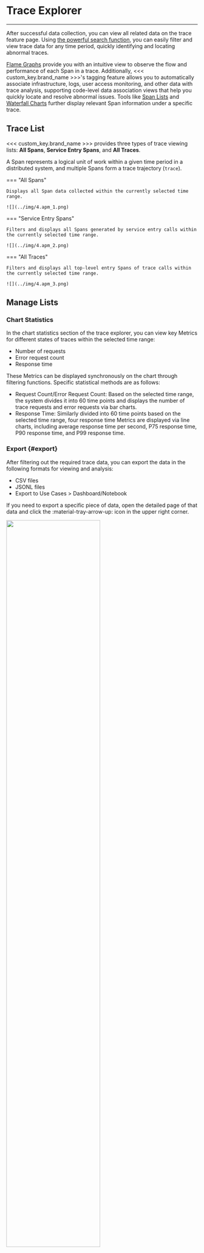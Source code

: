 # Trace Explorer

---

After successful data collection, you can view all related data on the trace feature page. Using [the powerful search function](../../getting-started/function-details/explorer-search.md#search), you can easily filter and view trace data for any time period, quickly identifying and locating abnormal traces.

[Flame Graphs](#flame) provide you with an intuitive view to observe the flow and performance of each Span in a trace. Additionally, <<< custom_key.brand_name >>>'s tagging feature allows you to automatically associate infrastructure, logs, user access monitoring, and other data with trace analysis, supporting code-level data association views that help you quickly locate and resolve abnormal issues. Tools like [Span Lists](./explorer-analysis.md#span) and [Waterfall Charts](./explorer-analysis.md#waterfall) further display relevant Span information under a specific trace.

## Trace List

<<< custom_key.brand_name >>> provides three types of trace viewing lists: **All Spans**, **Service Entry Spans**, and **All Traces**.

A Span represents a logical unit of work within a given time period in a distributed system, and multiple Spans form a trace trajectory (`trace`).

<div class="grid" markdown>

=== "All Spans"

    Displays all Span data collected within the currently selected time range.

    ![](../img/4.apm_1.png)

=== "Service Entry Spans"

    Filters and displays all Spans generated by service entry calls within the currently selected time range.

    ![](../img/4.apm_2.png)

=== "All Traces"

    Filters and displays all top-level entry Spans of trace calls within the currently selected time range.

    ![](../img/4.apm_3.png)

</div>

## Manage Lists

### Chart Statistics

In the chart statistics section of the trace explorer, you can view key Metrics for different states of traces within the selected time range:

- Number of requests
- Error request count  
- Response time  

These Metrics can be displayed synchronously on the chart through filtering functions. Specific statistical methods are as follows:

- Request Count/Error Request Count: Based on the selected time range, the system divides it into 60 time points and displays the number of trace requests and error requests via bar charts.
- Response Time: Similarly divided into 60 time points based on the selected time range, four response time Metrics are displayed via line charts, including average response time per second, P75 response time, P90 response time, and P99 response time.

### Export {#export}

After filtering out the required trace data, you can export the data in the following formats for viewing and analysis:

- CSV files        
- JSONL files        
- Export to Use Cases > Dashboard/Notebook   

If you need to export a specific piece of data, open the detailed page of that data and click the :material-tray-arrow-up: icon in the upper right corner.

<img src="../../img/3.apm_6.png" width="70%" >

## Trace Details {#detail}

In the trace explorer, you can click on any trace to view the corresponding trace details, including relative time of occurrence, duration, HTTP method, HTTP URL, HTTP status code, TraceId, flame graph, Span list, service call relationships, and associated logs, hosts, metrics, networks, etc.

![](../img/9.apm_explorer_6.1.png)

If the current trace belongs to a frontend application (e.g., browser), you can view the distribution of request durations in the trace details, including Queueing (queue), First Byte (first packet), Download (download) request durations.

**Note**: The User Analysis SDK must be version 2.2.10 or higher to see this data display, and if there is a cross-origin situation, the header configuration needs adjustment.

> For more details, refer to [Web Application Integration](../../real-user-monitoring/web/faq.md#header).

<img src="../../img/11.apm_browse_1.png" width="70%" >

### Flame Graph {#flame}

The Flame Graph clearly displays the flow and execution time of each Span in the entire trace. You can view the corresponding service list and response times on the right side of the Flame Graph. By clicking a Span on the Flame Graph, you can view the corresponding Json content in the **Trace Details**, and zoom in using the mouse scroll wheel to view specific Span information.

> For more application details of the Flame Graph, refer to [Effective Use of Flame Graphs for Trace Performance Analysis](../../best-practices/monitoring/trace-glame-graph.md).

<div class="grid" markdown>

=== "Flame Graph Trace Explanation"

    ![](../img/13.apm_flame.png)

    From the Flame Graph above, you can see that this invocation trace includes two services: <u>CloudCare and Mysql</u>. The trace starts with a POST request initiated by the CloudCare service, then executes `ActionResource.executeAction`, and finally executes the Mysql statement. Throughout the execution of `ActionResource.executeAction`, the Mysql statement is executed multiple times. The execution time calculation methods for CloudCare and Mysql are as follows:

    - Execution time of CloudCare service = D1+D2+D3+D4+D5+D6+D7+D8+D9+D10+D11
    - Execution time of Mysql service = span2+span3+......+span11

    ![](../img/span_2.png)

    Specific statements and execution time details can be referenced from the Span list.

=== "Execution Time Percentage Calculation Explanation"

    The percentage of service execution time in the Flame Graph refers to the ratio of each service's execution time to the total time for this invocation trace. In the example below, this invocation trace includes two services: CloudCare and Mysql, with execution time percentages of 42.37% and 57.63%, respectively. CloudCare service has 2 Spans, and Mysql service has 10 Spans.

    - Mysql service execution time percentage calculation method: Sum of all Span execution times / Total duration of the current invocation trace.

    Calculation Method Explanation: There are 10 Spans in the Mysql service in the figure below, and you can click each Span to obtain the execution time of the current Span. As shown in the figure, the execution time of this Span is 5.08ms. Then use the same method to obtain the execution times of the remaining 9 Spans and sum them up.

    ![](../img/13.apm_flame_0.1.png)

    - CloudCare service execution time percentage calculation method: (Total duration of the current invocation trace - Mysql service execution time) / Total duration of the current invocation trace.

    Calculation Method Explanation: The CloudCare service runs throughout the current invocation trace in the figure below. Except for the Mysql service execution time, the remaining time is the CloudCare service execution time (see the red-marked part of the execution time). The execution time percentage can also be directly viewed from the Span list for the execution time and execution time percentage of each Span.

    ![](../img/13.apm_flame.png)

=== "Asynchronous Calls"

    In the Flame Graph, whether the service is synchronous or asynchronous, every detail of the trace performance data can be clearly tracked. For example, through the Flame Graph, you can clearly see which requests are asynchronous, start time, end time, and total time spent.

    ![](../img/9.apm_explorer_19.2.png)

</div>

### Span List {#span}

Displays all Span lists and their total Span count in this trace, including **resource name**, **Span count**, **duration**, **execution time**, and **execution time percentage**.

You can input the resource name or Span ID corresponding to the Span for search matching. Clicking any Span allows you to view the corresponding JSON content in the **Trace Details** and switch to the Flame Graph to display the Span simultaneously. If there is an error, an error message will be displayed.

Clicking **Error Spans** directly shows the filtered results.

![](../img/9.apm_explorer_18.png)

### Waterfall Chart {#waterfall}

View parent-child relationships between various resources.

The Waterfall Chart displays Span data according to the start time sequence. The left list shows Span data and displays the execution time percentage for each resource. On the right, it displays the Waterfall Chart according to the time sequence.

- You can input the resource name or Span ID corresponding to the Span for search matching;

- Click :octicons-arrow-switch-24: to toggle the format of execution time;

- Click **Error Spans** to directly show the filtered results.

![](../img/0710-span.gif)

### Service Call Relationships {#call}

Used to view call relationships between services and display the number of calls directly. You can search and filter to view related service call relationships through services, resources, and Span IDs.

<<< custom_key.brand_name >>> displays the color of the services here based on the `error` result statistics in the [Flame Graph](#flame) of the Trace Details. If it appears red, it indicates that the service has an error.

![](../img/9.apm_explorer_9.gif)

If you have configured the `service` [binding](../../scene/built-in-view/bind-view.md#bind) relationship in the user view, such as `service:mysql`. Clicking on the service card here will allow you to quickly view the related user views associated with that service.

Clicking a view will redirect you to its detailed page.

![](../img/apm_explorer_view.png)

### Quick Actions {#icon}

| <div style="width: 160px">Action</div> | Description                                                                                                                                                           |
| ------------------------------------ | -------------------------------------------------------------------------------------------------------------------------------------------------------------- |
| Full-screen View/Restore Default Size | You can click the full-screen view icon :material-arrow-expand-all: in the upper-right corner of the trace details to expand horizontally and view the trace Flame Graph; clicking the restore default size icon :material-arrow-collapse-all: restores the details page. |
| Expand/Collapse Minimap               | You can click the expand/collapse minimap icon :material-format-indent-increase: on the left side of the trace details, allowing you to quickly view the Flame Graph by selecting intervals, dragging, and scrolling on the minimap.                              |
| View Global Trace                    | You can click the view global Trace icon :material-arrow-expand: on the left side of the trace details to view the global trace in the Flame Graph.                                                                      |
| Double-click Span                    | Amplify the display of the Span in the middle of the Flame Graph, allowing you to quickly locate and view context-related Spans.                                                                                             |
| Click Service Name                   | Highlight the corresponding Span, and clicking the service name again selects all Spans by default. You can quickly filter and view Spans corresponding to the service by clicking the service name.                                                  |

![](../img/10.changelog_apm.gif)

### Extended Attributes

:material-numeric-1-circle-outline: In the search bar, you can input field names or values for quick search and positioning;

:material-numeric-2-circle-outline: After checking field aliases, they appear after field names, and you can choose as needed.

:material-numeric-3-circle-outline: In the trace details page, you can view relevant field attributes of the current trace in **Extended Attributes**:

| <div style="width: 120px">Field</div> | Attribute                                                                                                           |
| ------------------------------------ | -------------------------------------------------------------------------------------------------------------- |
| Filter Field Value                   | Adds the field to the Explorer to view all data related to this field, and filters to view related trace lists in the Trace Explorer.<br />_See Figure One._ |
| Reverse Filter Field Value           | Adds the field to the Explorer to view all data except for this field.                                                           |
| Add to Display Column               | Adds the field to the Explorer list for viewing.                                                                             |
| Copy                                 | Copies the field to the clipboard.                                                                                         |

![](../img/extension.png)

???- abstract "Some Fields Do Not Support Filtering and Aggregation Logic"

    <<< custom_key.brand_name >>> has some fields indexed using full-text indexing, and these fields do not support filtering and aggregation logic. The scope of full-text indexed fields is as follows:

    | Category      | Field                  |
    | ----------- | ------------------ |
    | Objects, Resource Catalog      | `message `                 |
    | Logs, Backup Logs      | `message`                  |
    | Security      | `message` / `title`                  |
    | Networks      | `message`                  |
    | Traces      | `error_message` / `error_stack`                  |
    | Events      | `message` / `title` / `df_message` / `df_title`                  |
    | RUM Errors      | `error_message` / `error_stack`                  |
    | RUM Long Tasks      | `long_task_message` / `long_task_stack`                  |

<font size=2>_Figure One_</font>

![](../img/9.apm_explorer_8.png)

### Error Details

On the trace details page, if there are erroneous traces, you can view the related error details.

> For more analysis on erroneous traces, refer to [Error Tracking](../error.md).

![](../img/6.apm_error.png)

### Service Context {#context}

By obtaining object classifications from the infrastructure resource catalog and selecting the latest objects based on `create_time`, you can quickly view the current service’s runtime information, service dependencies, and integration information.

![](../img/trace_context.png)

### Correlation Analysis

<div class="grid" markdown>

=== "Correlated Logs"

    You can view logs associated with the current trace (correlation field: `trace_id`) through **Logs**. You can customize the display columns, and if you need to view more detailed log content, you can click the log content to navigate to the log details page, or click the jump button to open it on the log page.

    ![](../img/3.apm_7.png)

    If you have administrator-level permissions or above, you can customize correlation fields. Click the settings button next to the correlation field, and in the pop-up dialog box, select the fields you want to correlate, supporting manual input, drag-and-drop order operations, etc., confirming completes the configuration.

    ![](../img/3.apm_8.png)

    **Note**: Customizing correlation fields for logs and customizing correlation fields for service list analysis influence each other. If custom fields are configured in the service list, they will be displayed here synchronously.

=== "Code Hotspots"

    When the application uses ddtrace collectors and both APM trace tracking and Profile performance tracking data collection are enabled, <<< custom_key.brand_name >>> provides Span-level correlation viewing analysis. In the trace details page, you can click **Code Hotspots** below the Flame Graph to view code hotspots related to the current trace, including execution duration, methods, and execution time percentage.

    ![](../img/9.apm_explorer_11.png)

    Clicking **View Profile Details** allows you to navigate to the Profile details page to view more associated code.

    ![](../img/9.apm_explorer_12.png)

=== "Correlated Hosts"

    In the trace details page, you can view metric and attribute views of related hosts through **Hosts** (correlation field: `host`).

    - Metric View: Displays the performance metric status of related hosts **from 30 minutes before the end of the trace to 30 minutes after the end of the trace**, including CPU, memory, and other performance metric views of the related hosts.

    ![](../img/3.apm_9.png)

    - Attribute View: Helps you trace back to the actual state of the host object when the trace was generated, allowing you to view the latest object data produced by the related host **within the corresponding time period**, including basic host information and integration operation conditions. If cloud host collection is enabled, you can also view cloud provider information.

    **Note:** <<< custom_key.brand_name >>> defaults to saving the historical data of host objects for the last 48 hours. If no host historical data corresponding to the current trace time is found, you will not be able to view the attribute view of the associated host.

    ![](../img/3.apm_10.png)

=== "Correlated Containers"

    In the trace details page, you can view metric and attribute views of related containers through **Containers** (correlation field: `container_name`).

    - Metric View: Supports viewing the performance metric status of related containers <u>from 30 minutes before the end of the trace to 30 minutes after the end of the trace</u>, including container CPU, memory, and other performance metric views.

    - Attribute View: Helps you trace back to the actual state of the container object when the trace was generated, allowing you to view the latest object data produced by the related container <u>within the corresponding time period</u>, including basic container information and property information.

=== "Correlated Pods"

    In the trace details page, you can view the attribute and metric views of related Pods through **Pods** (correlation field: `pod_name`).

    - Metric View: Supports viewing the performance metric status of related Pods <u>from 30 minutes before the end of the trace to 30 minutes after the end of the trace</u>, including container CPU, memory, and other performance metric views.

    - Attribute View: Helps you trace back to the actual state of the Pod object when the trace was generated, allowing you to view the latest object data produced by the related Pod <u>within the corresponding time period</u>, including basic container information and property information.

=== "Correlated Network"

    <<< custom_key.brand_name >>> supports you to view multi-dimensional [network topology maps and summary data](../../infrastructure/network.md) including Host, Pod, Deployment, and Service in **Network**.

    ![](../img/7.host_network_2.png)

    **Matching Fields:**

    To view related networks in the details page, you need to match the corresponding correlation fields, i.e., configure the corresponding field tags during data collection; otherwise, you cannot match and view the correlated network views in the details page.

    - Host: Match field `host`.

    - Pod:

    | **Match Field Priority**  |
    | ------------------- |
    | namespace、pod_name |
    | namespace、pod      |
    | pod_name            |
    | pod                 |

    - Deployment:

    | **Match Field Priority**  |
    | ------------------- |
    | namespace、deployment_name |
    | namespace、deployment      |
    | deployment_name            |
    | deployment                 |

    - Service:

    | **Match Field Priority**  |
    | ------------------- |
    | namespace、service_name |
    | namespace、service      |


    **Note:**

    - If correlation fields for Host, Pod, Deployment, and Service are found simultaneously, network data will be displayed in this order upon entering the details page;
    - If no correlation fields are found, it will be displayed at the bottom in gray, and clicking will prompt **No network view matched**.

</div>

## Further Reading

<font size=2>

<div class="grid cards" markdown>

- [<font color="coral"> :fontawesome-solid-arrow-right-long: &nbsp; **Start Collecting Trace Data**</font>](./index.md)

</div>

<div class="grid cards" markdown>

- [<font color="coral"> :fontawesome-solid-arrow-right-long: &nbsp; **Power of the Explorer**</font>](../../getting-started/function-details/explorer-search.md)

</div>

<div class="grid cards" markdown>

- [<font color="coral"> :fontawesome-solid-arrow-right-long: &nbsp; **Bind Built-in Views**</font>](../../scene/built-in-view/bind-view.md#bind)

</div>

</font>